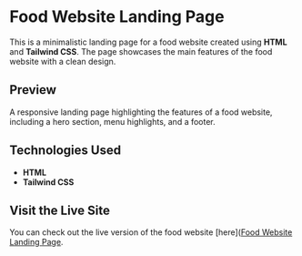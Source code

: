 # Food Website Landing Page

This is a minimalistic landing page for a food website created using **HTML** and **Tailwind CSS**. The page showcases the main features of the food website with a clean design.

## Preview
A responsive landing page highlighting the features of a food website, including a hero section, menu highlights, and a footer.

## Technologies Used
- **HTML**
- **Tailwind CSS**

## Visit the Live Site
You can check out the live version of the food website [here]([Food Website Landing Page](https://codeghostx.github.io/Food-Wbsite-Landing-Page/).

